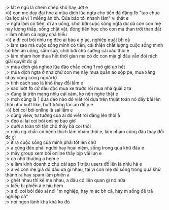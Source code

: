 ;> lát e ngủ là chem chép khô hay ướt e<br>
=)) con mẹ dạy đại học a mùa dịch lừa ngta cho tiền đã đăng fb "tao chưa lừa lọc ai vì 1 miếng ăn bh. Qủa báo tới nhanh lắm" vl thật e<br>
;> ngta làm có tiền, đi ăn uống, chơi bời cuộc sống ngta dư dả còn con mẹ này lương thấp, sống chật vật, đóng tiền học cho con mà than trời than đất + lảm nhảm cả ngày chả hiểu<br>
=)) a đi coi bói nhìu ng đéo ai bảo a ở ác, nghiệp quật bh cả<br>
;> làm sao mà cuộc sống mình có tiền, cải thiện chất lượng cuộc sống mình có tiền ăn uống, sắm sửa, chơi bời cho sướng cái xác thôi e<br>
;> lảm nhảm hơn thua hết thời gian mà có đc con mịa gì đâu vẫn đói rách giải quyết đc gì<br>
;> mùa dịch giả nghèo lừa đảo chắc cũng 1 mớ giờ ụp hết<br>
;> mùa dịch ngta ở nhà chứ con mẹ này mua quần áo sộp pe, mua xăng chạy còng còng ngoài lộ<br>
;> tính cách sao là khó thay đổi lắm e<br>
;> sao lướt fb cứ đầu độc mua xe trước ròi mua nhà quài z ta<br>
;> đúng là trên mạng nhìu cái xàm, ko nên nghe thật e<br>
;> mxh cũng là 1 đứa đéo nào đó viết ròi dựa trên thuật toán nó đẩy bài lên thôi như buff like, buff tương tác ảo đồ ý e<br>
=)) bởi coi bói online là sai lầm e<br>
;> cũng view, tư tưởng của ai đó viết ròi đăng lên thôi à<br>
;> đéo ai lại coi bói online bao giờ<br>
;> dưới a toàn tới tận chỗ thầy bà coi thôi<br>
;> nhìu ng chắc có bệnh thích lảm nhảm thôi e, lảm nhảm cũng đâu thay đổi đc gì<br>
;> ít ra cuộc sống của mình phải tốt lên chứ<br>
;> a cũng đéo phải người hay hoài niệm, sống trong quá khứ đâu e<br>
;> mấy group xem bói online thấy bịp vãi lun e<br>
;> có nhớ thương a hem e<br>
;> e làm kinh doanh z chứ cái app 1 triệu users đổ lên là nhìu hả e<br>
;> a vs con mẹ già đó đâu ưa gì nhau, tại vì con mẹ đó sống trong quá khứ thành ra hay spam làm phiền a<br>
;> ghét nhau thì kệ mẹ nhau, a đâu có liên quan gì nó nữa<br>
;> kiểu bị phiền á e hĩu hem<br>
;> a đi coi bói đéo ai nói "m nghiệp, hay m ác bh cả, hay m sống để trả nghiệp cả"<br>
;> nói ngon lành kha khá ko đó
